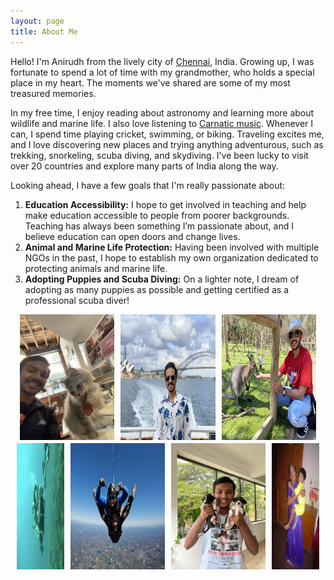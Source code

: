 ```yaml
---
layout: page
title: About Me
---
```


Hello! I'm Anirudh from the lively city of <a href="https://en.wikipedia.org/wiki/Chennai">Chennai</a>, India. Growing up, I was fortunate to spend a lot of time with my grandmother, who holds a special place in my heart. The moments we've shared are some of my most treasured memories. 

In my free time, I enjoy reading about astronomy and learning more about wildlife and marine life. I also love listening to <a href="https://en.wikipedia.org/wiki/Carnatic_music#:~:text=Carnatic%20music%2C%20known%20as%20Karn%C4%81%E1%B9%ADaka,south%20Telangana%20and%20southern%20Odisha.">Carnatic music</a>. Whenever I can, I spend time playing cricket, swimming, or biking. Traveling excites me, and I love discovering new places and trying anything adventurous, such as trekking, snorkeling, scuba diving, and skydiving. I've been lucky to visit over 20 countries and explore many parts of India along the way. 

Looking ahead, I have a few goals that I'm really passionate about:

1. **Education Accessibility:** I hope to get involved in teaching and help make education accessible to people from poorer backgrounds. Teaching has always been something I’m passionate about, and I believe education can open doors and change lives.
2. **Animal and Marine Life Protection:** Having been involved with multiple NGOs in the past, I hope to establish my own organization dedicated to protecting animals and marine life.
3. **Adopting Puppies and Scuba Diving:** On a lighter note, I dream of adopting as many puppies as possible and getting certified as a professional scuba diver!


<!-- Line 1: 3 landscape images -->
<div style="display: flex; justify-content: center; margin-bottom: 1%;">
  <img src="docs/assets/Fig5.jpg" alt="Image 1" style="width: 30%; margin: 0 1%;">
  <img src="docs/assets/Fig6.jpg" alt="Image 2" style="width: 30%; margin: 0 1%;">
  <img src="docs/assets/Fig7.jpg" alt="Image 3" style="width: 30%; margin: 0 1%;">
</div>

<!-- Line 2: 4 images -->
<div style="display: flex; justify-content: center;">
  <img src="docs/assets/Fig3.jpg" alt="Image 4" style="width: 15%; margin: 0 1%;">
  <img src="docs/assets/Fig1.jpg" alt="Image 5" style="width: 30%; margin: 0 1%;">
  <img src="docs/assets/Fig2.jpg" alt="Image 6" style="width: 30%; margin: 0 1%;">
  <img src="docs/assets/Fig4.JPG" alt="Image 7" style="width: 15%; margin: 0 1%;">
</div>

